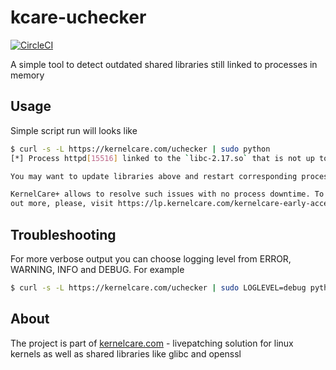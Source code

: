 # kcare-uchecker

[![CircleCI](https://circleci.com/gh/circleci/circleci-docs.svg?style=svg)](https://circleci.com/gh/circleci/circleci-docs)

A simple tool to detect outdated shared libraries still linked to processes in memory

## Usage

Simple script run will looks like

``` bash
$ curl -s -L https://kernelcare.com/uchecker | sudo python
[*] Process httpd[15516] linked to the `libc-2.17.so` that is not up to date.

You may want to update libraries above and restart corresponding processes.

KernelCare+ allows to resolve such issues with no process downtime. To find 
out more, please, visit https://lp.kernelcare.com/kernelcare-early-access?
```

## Troubleshooting

For more verbose output you can choose logging level from ERROR, WARNING, INFO and DEBUG. For example

``` bash
$ curl -s -L https://kernelcare.com/uchecker | sudo LOGLEVEL=debug python
```

## About
The project is part of [kernelcare.com](https://kernelcare.com "KernelCare") - livepatching solution for linux kernels as well as shared libraries like glibc and openssl
